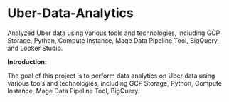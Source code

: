 # Uber-Data-Analytics
Analyzed Uber data using various tools and technologies, including GCP Storage, Python, Compute Instance, Mage Data Pipeline Tool, BigQuery, and Looker Studio. 

**Introduction**:

The goal of this project is to perform data analytics on Uber data using various tools and technologies, including GCP Storage, Python, Compute Instance, Mage Data Pipeline Tool, BigQuery.
